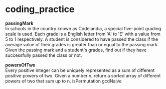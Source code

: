 # coding_practice

__passingMark__  
In schools in the country known as Codelandia, a special five-point grading scale is used.
Each grade is a English letter from 'A' to 'E' with a value from 5 to 1 respectively.
A student is considered to have passed the class if the average value of their grades is greater than or equal to the passing mark.
Given the passing mark and a student's grades, find out if they have successfully passed the class or not.
  
    
__powersOfTwo__  
Every positive integer can be uniquely represented as a sum of different positive powers of two.
Given a number n, return a sorted array of different powers of two that sum up to n.
isPermutation
gcdNaive
